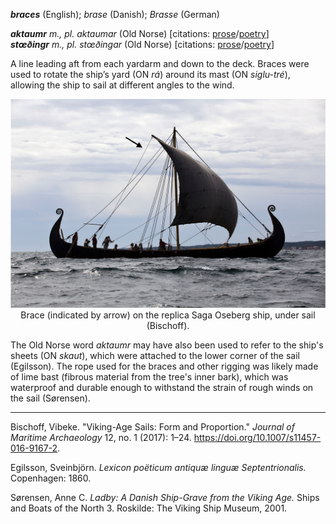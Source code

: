 **_braces_** (English); _brase_ (Danish); _Brasse_ (German)

_**aktaumr** m., pl. aktaumar_ (Old Norse) [citations: [prose](https://onp.ku.dk/onp/onp.php?o1392)/[poetry](https://lexiconpoeticum.org/m.php?p=lemma&i=2999)]  
_**stœðingr** m., pl. stœðingar_ (Old Norse) [citations: [prose](https://onp.ku.dk/onp/onp.php?o76631)/[poetry](https://lexiconpoeticum.org/m.php?p=lemma&i=80610)]

  A line leading aft from each yardarm and down to the deck. Braces were used to rotate the ship’s yard (ON _rá_) around its mast (ON _siglu-tré_), allowing the ship to sail at different angles to the wind.   

<div align="center">
  
  ![brace from replica Oseberg ship](../images/Brace_OsebergReplica.png)  
  Brace (indicated by arrow) on the replica Saga Oseberg ship, under sail (Bischoff).

</div>

  The Old Norse word _aktaumr_ may have also been used to refer to the ship's sheets (ON _skaut_), which were attached to the lower corner of the sail (Egilsson). The rope used for the braces and other rigging was likely made of lime bast (fibrous material from the tree's inner bark), which was waterproof and durable enough to withstand the strain of rough winds on the sail (Sørensen).

---

  Bischoff, Vibeke. "Viking-Age Sails: Form and Proportion." _Journal of Maritime Archaeology_ 12, no. 1 (2017): 1–24. https://doi.org/10.1007/s11457-016-9167-2.

  Egilsson, Sveinbjörn. _Lexicon poëticum antiquæ linguæ Septentrionalis._ Copenhagen: 1860.

  Sørensen, Anne C. _Ladby: A Danish Ship-Grave from the Viking Age._ Ships and Boats of the North 3. Roskilde: The Viking Ship Museum, 2001.
